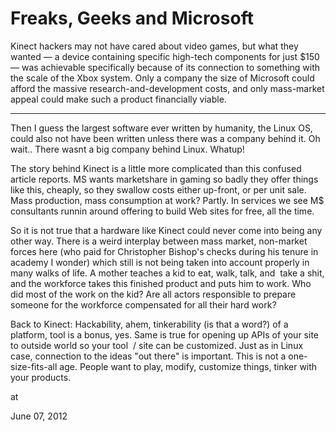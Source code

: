 # Freaks, Geeks and Microsoft
Kinect hackers may not have cared about video games, but what they wanted — a device containing specific high-tech components for just $150 — was achievable specifically because of its connection to something with the scale of the Xbox system. Only a company the size of Microsoft could afford the massive research-and-development costs, and only mass-market appeal could make such a product financially viable.

----

Then I guess the largest software ever written by humanity, the Linux OS, could also not have been written unless there was a company behind it. Oh wait.. There wasnt a big company behind Linux. Whatup! 

The story behind Kinect is a little more complicated than this confused article reports. MS wants marketshare in gaming so badly they offer things like this, cheaply, so they swallow costs either up-front, or per unit sale. Mass production, mass consumption at work? Partly. In services we see M$ consultants runnin around offering to build Web sites for free, all the time. 

So it is not true that a hardware like Kinect could never come into being any other way. There is a weird interplay between mass market, non-market forces here (who paid for Christopher Bishop's checks during his tenure in academy I wonder) which still is not being taken into account properly in many walks of life. A mother teaches a kid to eat, walk, talk, and  take a shit, and the workforce takes this finished product  and puts him to work. Who did most of the work on the kid? Are all actors responsible to prepare someone for the workforce compensated for all their hard work?

Back to Kinect: Hackability, ahem, tinkerability (is that a word?) of a platform, tool is a bonus, yes. Same is true for opening up APIs of your site to outside world so your tool  / site can be customized. Just as in Linux case, connection to the ideas "out there" is important. This is not a one-size-fits-all age. People want to play, modify, customize things, tinker with your products.  








at

June 07, 2012















